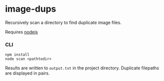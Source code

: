 image-dups
==========

Recursively scan a directory to find duplicate image files.

Requires [nodejs](http://nodejs.org/download/)

### CLI

```
npm install
node scan <pathtodir>
```

Results are written to `output.txt` in the project directory. Duplicate filepaths are displayed in pairs.
